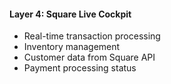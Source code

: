 #### **Layer 4: Square Live Cockpit**

- Real-time transaction processing
- Inventory management
- Customer data from Square API
- Payment processing status

